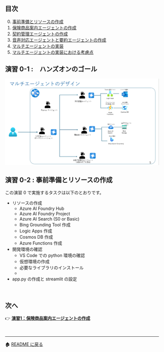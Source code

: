 ## 目次
0. [事前準備とリソースの作成](ex0.md)
1. [保険商品案内エージェントの作成](ex1.md)
2. [契約管理エージェントの作成](ex2.md)
3. [音声対応エージェントと要約エージェントの作成](ex3.md)
4. [マルチエージェントの実装](ex4.md)
5. [マルチエージェントの実装における考慮点](ex5.md)

## 演習 0-1 :　ハンズオンのゴール
![alt text](images/image01.png)

## 演習 0-2 : 事前準備とリソースの作成
この演習 0 で実施するタスクは以下のとおりです。
- リソースの作成
  - Azure AI Foundry Hub
  - Azure AI Foundry Project
  - Azure AI Search (S0 or Basic)
  - Bing Grounding Tool 作成
  - Logic Apps 作成
  - Cosmos DB 作成
  - Azure Functions 作成
- 開発環境の確認
  - VS Code での python 環境の確認
  - 仮想環境の作成
  - 必要なライブラリのインストール
  - 
- app.py の作成と streamlit の設定


<br>

## 次へ

👉 [**演習1：保険商品案内エージェントの作成**](ex1.md)

<br>

<hr>

🏚️ [README に戻る](README.md)